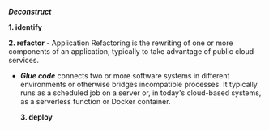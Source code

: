 ***Deconstruct***  

**1. identify**

**2. refactor** - Application Refactoring is the rewriting of one or more components of an application, typically to take advantage of public cloud services.   
- ***Glue code*** connects two or more software systems in different environments or otherwise bridges incompatible processes.
  It typically runs as a scheduled job on a server or, in today's cloud-based systems, as a serverless function or Docker container.

  **3. deploy**
  
